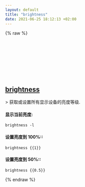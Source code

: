 ```yaml
---
layout: default
title: "brightness"
date: 2021-06-25 18:12:13 +02:00
---
```

{% raw %}
<h2 id="brightness">
  <a href="/zh/osx/brightness.html">brightness</a> <a href="#brightness"><svg class="icon">
    <use href="/assets/images/unicode_sprite.svg#link" />
  </svg></a>
</h2>
> 获取或设置所有显示设备的亮度等级.

#### 显示当前亮度:
```shell
brightness -l
```
#### 设置亮度到 100%::
```shell
brightness {{1}}
```
#### 设置亮度到 50%::
```shell
brightness {{0.5}}
```
{% endraw %}